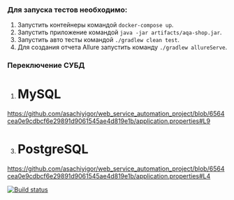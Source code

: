 ### Для запуска тестов необходимо:

1. Запустить контейнеры командой `docker-compose up`.
2. Запустить приложение командой `java -jar artifacts/aqa-shop.jar`.
3. Запустить авто тесты командой `./gradlew clean test`.
4. Для создания отчета Allure запустить команду `./gradlew allureServe`.



### Переключение СУБД 
1. # **MySQL**
https://github.com/asachiyigor/web_service_automation_project/blob/6564cea0e9cdbcf6e29891d9061545ae4d819e1b/application.properties#L9

3. # **PostgreSQL**
https://github.com/asachiyigor/web_service_automation_project/blob/6564cea0e9cdbcf6e29891d9061545ae4d819e1b/application.properties#L4


[![Build status](https://ci.appveyor.com/api/projects/status/odwdkb10xs2ghr9u/branch/master?svg=true)](https://ci.appveyor.com/project/asachiyigor/web-service-automation-project/branch/master)